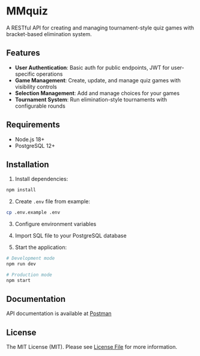 # MMquiz

A RESTful API for creating and managing tournament-style quiz games with bracket-based elimination system.

## Features

- **User Authentication**: Basic auth for public endpoints, JWT for user-specific operations
- **Game Management**: Create, update, and manage quiz games with visibility controls
- **Selection Management**: Add and manage choices for your games
- **Tournament System**: Run elimination-style tournaments with configurable rounds

## Requirements

- Node.js 18+
- PostgreSQL 12+

## Installation

1. Install dependencies:

```bash
npm install
```

2. Create `.env` file from example:

```bash
cp .env.example .env
```

3. Configure environment variables

4. Import SQL file to your PostgreSQL database

5. Start the application:

```bash
# Development mode
npm run dev

# Production mode
npm start
```

## Documentation

API documentation is available at [Postman](https://documenter.getpostman.com/view/10662426/2sB2x2KZrP)

## License

The MIT License (MIT). Please see [License File](LICENSE) for more information.